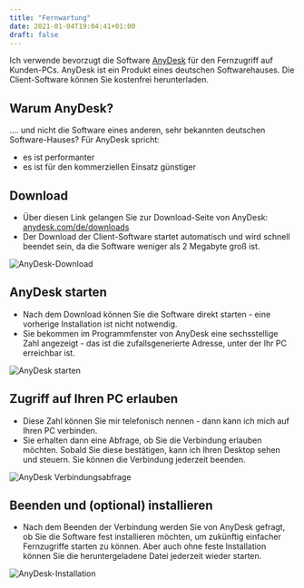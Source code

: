 ```yaml
---
title: "Fernwartung"
date: 2021-01-04T19:04:41+01:00
draft: false
---
```


Ich verwende bevorzugt die Software [AnyDesk](https://anydesk.com/de) für den Fernzugriff auf Kunden-PCs. AnyDesk ist ein Produkt eines deutschen Softwarehauses. Die Client-Software können Sie kostenfrei herunterladen.

## Warum AnyDesk?

.... und nicht die Software eines anderen, sehr bekannten deutschen Software-Hauses? Für AnyDesk spricht:

- es ist performanter
- es ist für den kommerziellen Einsatz günstiger

## Download

- Über diesen Link gelangen Sie zur Download-Seite von AnyDesk: [anydesk.com/de/downloads](https://anydesk.com/de/downloads/)
- Der Download der Client-Software startet automatisch und wird schnell beendet sein, da die Software weniger als 2 Megabyte groß ist.

![AnyDesk-Download](/anydesk_download.jpg)

## AnyDesk starten

- Nach dem Download können Sie die Software direkt starten - eine vorherige Installation ist nicht notwendig.
- Sie bekommen im Programmfenster von AnyDesk eine sechsstellige Zahl angezeigt - das ist die zufallsgenerierte Adresse, unter der Ihr PC erreichbar ist.

![AnyDesk starten](/anydesk_start.jpg)

## Zugriff auf Ihren PC erlauben

- Diese Zahl können Sie mir telefonisch nennen - dann kann ich mich auf Ihren PC verbinden.
- Sie erhalten dann eine Abfrage, ob Sie die Verbindung erlauben möchten. Sobald Sie diese bestätigen, kann ich Ihren Desktop sehen und steuern. Sie können die Verbindung jederzeit beenden.

![AnyDesk Verbindungsabfrage](/anydesk_abfrage.jpg)

## Beenden und (optional) installieren

- Nach dem Beenden der Verbindung werden Sie von AnyDesk gefragt, ob Sie die Software fest installieren möchten, um zukünftig einfacher Fernzugriffe starten zu können. Aber auch ohne feste Installation können Sie die heruntergeladene Datei jederzeit wieder starten.

![AnyDesk-Installation](/anydesk_installation.jpg)
